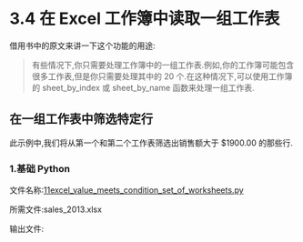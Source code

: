 # 3.4 在 Excel 工作簿中读取一组工作表

借用书中的原文来讲一下这个功能的用途:

> 有些情况下,你只需要处理工作簿中的一组工作表.例如,你的工作簿可能包含很多工作表,但是你只需要处理其中的 20 个.在这种情况下,可以使用工作簿的 sheet_by_index 或 sheet_by_name 函数来处理一组工作表.

## 在一组工作表中筛选特定行

此示例中,我们将从第一个和第二个工作表筛选出销售额大于 $1900.00 的那些行.

### 1.基础 Python

文件名称:[11excel_value_meets_condition_set_of_worksheets.py](https://github.com/wyqdgggfk/Python-Data-Analyze/blob/master/第%203%20章所需资料/11excel_value_meets_condition_set_of_worksheets.py)

所需文件:sales_2013.xlsx

输出文件:

```python

```

